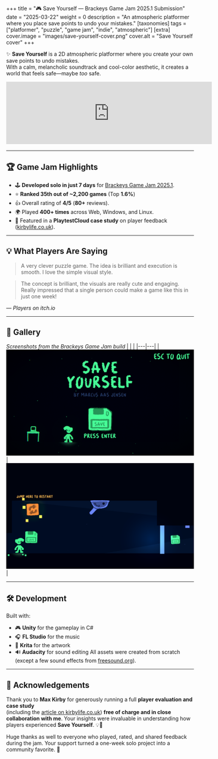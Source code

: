 +++
title = "🎮 Save Yourself — Brackeys Game Jam 2025.1 Submission"
date = "2025-03-22"
weight = 0
description = "An atmospheric platformer where you place save points to undo your mistakes."
[taxonomies]
tags = ["platformer", "puzzle", "game jam", "indie", "atmospheric"]
[extra]
cover.image = "images/save-yourself-cover.png"
cover.alt = "Save Yourself cover"
+++

✨ **Save Yourself** is a 2D atmospheric platformer where you create your own save points to undo mistakes.  
With a calm, melancholic soundtrack and cool-color aesthetic, it creates a world that feels safe—maybe *too* safe.

<iframe frameborder="0" src="https://itch.io/embed/3347010?dark=true" width="552" height="167"><a href="https://marcusjensen.itch.io/save-yourself">Save Yourself by Marcus Jensen</a></iframe>

---

## 🏆 Game Jam Highlights
- 🕹 **Developed solo in just 7 days** for [Brackeys Game Jam 2025.1](https://itch.io/jam/brackeys-10).  
- ⭐ **Ranked 35th out of ~2,200 games** (Top **1.6%**) 
- 👍 Overall rating of **4/5** (**80+** reviews). 
- 🌍 Played **400+ times** across Web, Windows, and Linux.  
- 📰 Featured in a **PlaytestCloud case study** on player feedback ([kirbylife.co.uk](https://kirbylife.co.uk)).  

---

## 💡 What Players Are Saying
> A very clever puzzle game. The idea is brilliant and execution is smooth. I love the simple visual style.

> The concept is brilliant, the visuals are really cute and engaging. Really impressed that a single person could make a game like this in just one week!

— *Players on itch.io*

---

## 📸 Gallery
*Screenshots from the Brackeys Game Jam build*
| | |
|---|---|
| ![Gameplay Screenshot 1](/images/save-yourself-gameplay1.png) | ![Gameplay Screenshot 2](/images/save-yourself-gameplay2.png) |


---

## 🛠️ Development
Built with:
- 🎮 **Unity** for the gameplay in C#
- 🎧 **FL Studio** for the music
- 🎨 **Krita** for the artwork
- 🔊 **Audacity** for sound editing
All assets were created from scratch (except a few sound effects from [freesound.org](https://freesound.org)).

---

## 🙏 Acknowledgements
Thank you to **Max Kirby** for generously running a full **player evaluation and case study**  
(including the [article on kirbylife.co.uk](https://kirbylife.co.uk)) **free of charge and in close collaboration with me**. Your insights were invaluable in understanding how players experienced **Save Yourself**. 💡💚  

Huge thanks as well to everyone who played, rated, and shared feedback during the jam. Your support turned a one-week solo project into a community favorite. 💪

